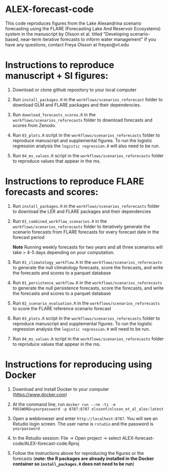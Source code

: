 # ALEX-forecast-code

This code reproduces figures from the Lake Alexandrina scenario forecasting using the FLARE (Forecasting Lake And Reservoir Ecosystems) system in the manuscript by Olsson et al. titled "Developing scenario-based, near-term iterative forecasts to inform water management" If you have any questions, contact Freya Olsson at freyao\@vt.edu

# Instructions to reproduce manuscript + SI figures:

1.  Download or clone github repository to your local computer

2.  Run `install_packages.R` in the `workflows/scenarios_reforecast` folder to download GLM and FLARE packages and their dependencies.

3.  Run `download_forecasts_scores.R` in the `workflows/scenarios_reforecasts` folder to download forecasts and scores from Zenodo. 

4.  Run `03_plots.R` script in the `workflows/scenarios_reforecasts` folder to reproduce manuscript and supplemental figures. To run the logistic regression analysis the `logistic regression.R` will also need to be run.
   
6.  Run `04_ms_values.R` script in the `workflows/scenarios_reforecasts` folder to reproduce values that appear in the ms.

# Instructions to reproduce FLARE forecasts and scores:

1.  Run `install_packages.R` in the `workflows/scenarios_reforecasts` folder to download the LER and FLARE packages and their dependencies

2.  Run `01_combined_workflow_scenarios.R` in the `workflows/scenarios_reforecasts` folder to iteratively generate the scenario forecasts from FLARE forecasts for every forecast date in the forecast period

    **Note** Running weekly forecasts for two years and all three scenarios will take \> 4-5 days depending on your computation.

3. Run `01_climatology_workflow.R` in the `workflows/scenarios_reforecasts` to generate the null climatology forecasts, score the forecasts, and write the forecasts and scores to a parquet database

4. Run `01_persistence_workflow.R` in the `workflows/scenarios_reforecasts` to generate the null persistence forecasts, score the forecasts, and write the forecasts and scores to a parquet database

5. Run `02_scenario_evaluation.R` in the `workflows/scenarios_reforecasts` to score the FLARE reference scenario forecast

6. Run `03_plots.R` script in the `workflows/scenarios_reforecasts` folder to reproduce manuscript and supplemental figures. To run the logistic regression analysis the `logistic regression.R` will need to be run.  

7. Run `04_ms_values.R` script in the `workflows/scenarios_reforecasts` folder to reproduce values that appear in the ms.

# Instructions for reproducing using Docker

1. Download and install Docker to your computer (https://www.docker.com)

2. At the command line, run `docker run --rm -ti -e PASSWORD=yourpassword -p 8787:8787 olssonf/olsson_et_al_alex:latest`

3. Open a webbrowser and enter `http://localhost:8787`.  You will see an Rstudio login screen.  The user name is `rstudio` and the password is `yourpassword`

4. In the Rstudio session:  File -> Open project -> select ALEX-forecast-code/ALEX-forecast-code.Rproj

6. Follow the instructions above for reproducing the figures or the forecasts (**note: the R packages are already installed in the Docker container so `install_packages.R` does not need to be run**)